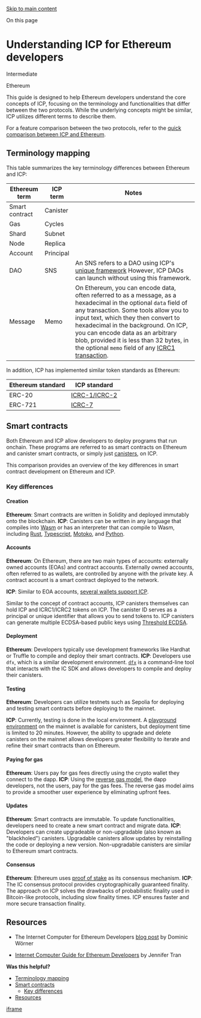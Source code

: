 [Skip to main content](https://internetcomputer.org/docs/building-apps/chain-fusion/ethereum/using-eth/eth-comparison#__docusaurus_skipToContent_fallback)

On this page

# Understanding ICP for Ethereum developers

Intermediate

Ethereum

This guide is designed to help Ethereum developers understand the core concepts of ICP, focusing on the terminology and functionalities that differ between the two protocols. While the underlying concepts might be similar, ICP utilizes different terms to describe them.

For a feature comparison between the two protocols, refer to the [quick comparison between ICP and Ethereum](https://internetcomputer.org/docs/building-apps/essentials/network-overview#quick-comparison-with-ethereum).

## Terminology mapping [​](https://internetcomputer.org/docs/building-apps/chain-fusion/ethereum/using-eth/eth-comparison\#terminology-mapping "Direct link to Terminology mapping")

This table summarizes the key terminology differences between Ethereum and ICP:

| Ethereum term | ICP term | Notes |
| --- | --- | --- |
| Smart contract | Canister |  |
| Gas | Cycles |  |
| Shard | Subnet |  |
| Node | Replica |  |
| Account | Principal |  |
| DAO | SNS | An SNS refers to a DAO using ICP's [unique framework](https://learn.internetcomputer.org/hc/en-us/articles/34084394684564-SNS-Service-Nervous-System) However, ICP DAOs can launch without using this framework. |
| Message | Memo | On Ethereum, you can encode data, often referred to as a message, as a hexadecimal in the optional `data` field of any transaction. Some tools allow you to input text, which they then convert to hexadecimal in the background. On ICP, you can encode data as an arbitrary blob, provided it is less than 32 bytes, in the optional `memo` field of any [ICRC1 transaction](https://internetcomputer.org/docs/references/icrc1-standard/#icrc1_transfer). |

In addition, ICP has implemented similar token standards as Ethereum:

| Ethereum standard | ICP standard |
| --- | --- |
| ERC-20 | [ICRC-1/ICRC-2](https://internetcomputer.org/docs/references/icrc1-standard) |
| ERC-721 | [ICRC-7](https://github.com/dfinity/ICRC/blob/icrc7-wg-draft/ICRCs/ICRC-7/ICRC-7.md) |

## Smart contracts [​](https://internetcomputer.org/docs/building-apps/chain-fusion/ethereum/using-eth/eth-comparison\#smart-contracts "Direct link to Smart contracts")

Both Ethereum and ICP allow developers to deploy programs that run onchain. These programs are referred to as smart contracts on Ethereum and canister smart contracts, or simply just [canisters](https://internetcomputer.org/docs/building-apps/essentials/canisters), on ICP.

This comparison provides an overview of the key differences in smart contract development on Ethereum and ICP.

### Key differences [​](https://internetcomputer.org/docs/building-apps/chain-fusion/ethereum/using-eth/eth-comparison\#key-differences "Direct link to Key differences")

#### Creation [​](https://internetcomputer.org/docs/building-apps/chain-fusion/ethereum/using-eth/eth-comparison\#creation "Direct link to Creation")

**Ethereum**: Smart contracts are written in Solidity and deployed immutably onto the blockchain.
**ICP**: Canisters can be written in any language that compiles into [Wasm](https://webassembly.org/) or has an interpreter that can compile to Wasm, including [Rust](https://internetcomputer.org/docs/building-apps/developer-tools/cdks/rust/intro-to-rust), [Typescript](https://demergent-labs.github.io/azle/), [Motoko](https://internetcomputer.org/docs/motoko/main/getting-started/motoko-introduction), and [Python](https://demergent-labs.github.io/kybra/).

#### Accounts [​](https://internetcomputer.org/docs/building-apps/chain-fusion/ethereum/using-eth/eth-comparison\#accounts "Direct link to Accounts")

**Ethereum**: On Ethereum, there are two main types of accounts: externally owned accounts (EOAs) and contract accounts. Externally owned accounts, often referred to as wallets, are controlled by anyone with the private key. A contract account is a smart contract deployed to the network.

**ICP**: Similar to EOA accounts, [several wallets support ICP](https://support.dfinity.org/hc/en-us/articles/4405480810644-Which-wallets-can-store-ICP-utility-tokens).

Similar to the concept of contract accounts, ICP canisters themselves can hold ICP and ICRC1/ICRC2 tokens on ICP. The canister ID serves as a principal or unique identifier that allows you to send tokens to. ICP canisters can generate multiple ECDSA-based public keys using [Threshold ECDSA](https://internetcomputer.org/docs/building-apps/network-features/signatures/t-ecdsa).

#### Deployment [​](https://internetcomputer.org/docs/building-apps/chain-fusion/ethereum/using-eth/eth-comparison\#deployment "Direct link to Deployment")

**Ethereum**: Developers typically use development frameworks like Hardhat or Truffle to compile and deploy their smart contracts.
**ICP**: Developers use `dfx`, which is a similar development environment. [`dfx`](https://internetcomputer.org/docs/building-apps/getting-started/install#installing-dfx-via-dfxvm) is a command-line tool that interacts with the IC SDK and allows developers to compile and deploy their canisters.

#### Testing [​](https://internetcomputer.org/docs/building-apps/chain-fusion/ethereum/using-eth/eth-comparison\#testing "Direct link to Testing")

**Ethereum**: Developers can utilize testnets such as Sepolia for deploying and testing smart contracts before deploying to the mainnet.

**ICP**: Currently, testing is done in the local environment. A [playground environment](https://internetcomputer.org/docs/building-apps/developing-canisters/deploy/) on the mainnet is available for canisters, but deployment time is limited to 20 minutes. However, the ability to upgrade and delete canisters on the mainnet allows developers greater flexibility to iterate and refine their smart contracts than on Ethereum.

#### Paying for gas [​](https://internetcomputer.org/docs/building-apps/chain-fusion/ethereum/using-eth/eth-comparison\#paying-for-gas "Direct link to Paying for gas")

**Ethereum**: Users pay for gas fees directly using the crypto wallet they connect to the dapp.
**ICP**: Using the [reverse gas model](https://internetcomputer.org/docs/building-apps/essentials/gas-cost#the-reverse-gas-model), the dapp developers, not the users, pay for the gas fees. The reverse gas model aims to provide a smoother user experience by eliminating upfront fees.

#### Updates [​](https://internetcomputer.org/docs/building-apps/chain-fusion/ethereum/using-eth/eth-comparison\#updates "Direct link to Updates")

**Ethereum**: Smart contracts are immutable. To update functionalities, developers need to create a new smart contract and migrate data.
**ICP**: Developers can create upgradeable or non-upgradable (also known as "blackholed") canisters. Upgradable canisters allow updates by reinstalling the code or deploying a new version. Non-upgradable canisters are similar to Ethereum smart contracts.

#### Consensus [​](https://internetcomputer.org/docs/building-apps/chain-fusion/ethereum/using-eth/eth-comparison\#consensus "Direct link to Consensus")

**Ethereum**: Ethereum uses [proof of stake](https://ethereum.org/en/developers/docs/consensus-mechanisms/pos/) as its consensus mechanism.
**ICP**: The IC consensus protocol provides cryptographically guaranteed finality. The approach on ICP solves the drawbacks of probabilistic finality used in Bitcoin-like protocols, including slow finality times. ICP ensures faster and more secure transaction finality.

## Resources [​](https://internetcomputer.org/docs/building-apps/chain-fusion/ethereum/using-eth/eth-comparison\#resources "Direct link to Resources")

- The Internet Computer for Ethereum Developers [blog post](https://medium.com/dfinity/the-internet-computer-for-ethereum-developers-3331b50db31b) by Dominic Wörner

- [Internet Computer Guide for Ethereum Developers](https://github.com/jennifertrin/ICEthereumGuide) by Jennifer Tran


**Was this helpful?**

- [Terminology mapping](https://internetcomputer.org/docs/building-apps/chain-fusion/ethereum/using-eth/eth-comparison#terminology-mapping)
- [Smart contracts](https://internetcomputer.org/docs/building-apps/chain-fusion/ethereum/using-eth/eth-comparison#smart-contracts)
  - [Key differences](https://internetcomputer.org/docs/building-apps/chain-fusion/ethereum/using-eth/eth-comparison#key-differences)
- [Resources](https://internetcomputer.org/docs/building-apps/chain-fusion/ethereum/using-eth/eth-comparison#resources)

[iframe](https://www.google.com/recaptcha/enterprise/anchor?ar=1&k=6Lck4YwlAAAAAEIE1hR--varWp0qu9F-8-emQn2v&co=aHR0cHM6Ly9pbnRlcm5ldGNvbXB1dGVyLm9yZzo0NDM.&hl=en&v=w0_qmZVSdobukXrBwYd9dTF7&size=invisible&cb=wax5hxhtiwlx)